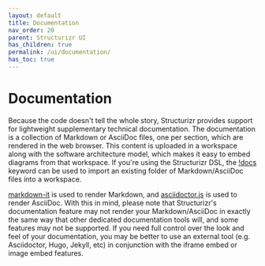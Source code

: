 ```yaml
---
layout: default
title: Documentation
nav_order: 20
parent: Structurizr UI
has_children: true
permalink: /ui/documentation/
has_toc: true
---
```


# Documentation

Because the code doesn't tell the whole story, Structurizr provides support for lightweight supplementary technical
documentation. The documentation is a collection of Markdown or AsciiDoc files, one per section, which are rendered in
the web browser. This content is uploaded in a workspace along with the software architecture model, which makes it
easy to embed diagrams from that workspace. If you're using the Structurizr DSL, the 
[!docs](/dsl/docs) keyword can be used to import an existing folder of Markdown/AsciiDoc files into a workspace.

[markdown-it](https://markdown-it.github.io/) is used to render Markdown,
and [asciidoctor.js](https://github.com/asciidoctor/asciidoctor.js) is used to render AsciiDoc.
With this in mind, please note that Structurizr's documentation feature may not render your Markdown/AsciiDoc in exactly
the same way that other dedicated documentation tools will, and some features may not be supported.
If you need full control over the look and feel of your documentation, you may be better to use an external tool
(e.g. Asciidoctor, Hugo, Jekyll, etc) in conjunction with the iframe embed or image embed features.